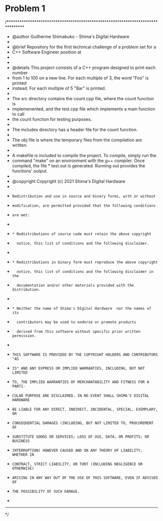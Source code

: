 # Problem 1 
/********************************************************************************
 * @author  Guilherme Shimabuko - Shima's Digital Hardware
 *
 * @brief   Repository for the first technical challenge of a problem set for a 
 * C++ Software Engineer position at <confidential>
 *          
 *
 * @details This project consists of a C++ program designed to print each number
 * from 1 to 100 on a new line. For each multiple of 3, the word "Foo" is printed
 * instead. For each multiple of 5 "Bar" is printed.
 * 
 * The src directory contains the count.cpp file, where the count function is 
 * implemenented, and the test.cpp file which implements a main function to call
 * the count function for testing purposes.
 *
 * The includes directory has a header file for the count function.
 *
 * The obj file is where the temporary files from the compilation are written. 
 *
 * A makefile is included to compile the project. To compile, simply run the 
 * command "make" on an environment with the g++ compiler. Once compiled, the file * test.out is generated. Running out provides the functions' output.
 *
 * @copyright Copyright (c) 2021 Shima's Digital Hardware
 *
 *     Redistribution and use in source and binary forms, with or without
 *     modification, are permitted provided that the following conditions
 *     are met:
 *     
 *     * Redistributions of source code must retain the above copyright
 *       notice, this list of conditions and the following disclaimer.
 *
 *     * Redistributions in binary form must reproduce the above copyright
 *       notice, this list of conditions and the following disclaimer in the
 *       documentation and/or other materials provided with the distribution.
 *
 *     * Neither the name of Shima's DIgital Hardware  nor the names of its
 *       contributors may be used to endorse or promote products
 *       derived from this software without specific prior written permission.
 *
 *     THIS SOFTWARE IS PROVIDED BY THE COPYRIGHT HOLDERS AND CONTRIBUTORS "AS
 *     IS" AND ANY EXPRESS OR IMPLIED WARRANTIES, INCLUDING, BUT NOT LIMITED
 *     TO, THE IMPLIED WARRANTIES OF MERCHANTABILITY AND FITNESS FOR A PARTI-
 *     CULAR PURPOSE ARE DISCLAIMED. IN NO EVENT SHALL SHIMA'S DIGITAL HARDWARE
 *     BE LIABLE FOR ANY DIRECT, INDIRECT, INCIDENTAL, SPECIAL, EXEMPLARY, OR 
 *     CONSEQUENTIAL DAMAGES (INCLUDING, BUT NOT LIMITED TO, PROCUREMENT OF 
 *     SUBSTITUTE GOODS OR SERVICES; LOSS OF USE, DATA, OR PROFITS; OR BUSINESS 
 *     INTERRUPTION) HOWEVER CAUSED AND ON ANY THEORY OF LIABILITY, WHETHER IN 
 *     CONTRACT, STRICT LIABILITY, OR TORT (INCLUDING NEGLIGENCE OR OTHERWISE)
 *     ARISING IN ANY WAY OUT OF THE USE OF THIS SOFTWARE, EVEN IF ADVISED OF 
 *     THE POSSIBILITY OF SUCH DAMAGE.
 *
 ********************************************************************************
 */

